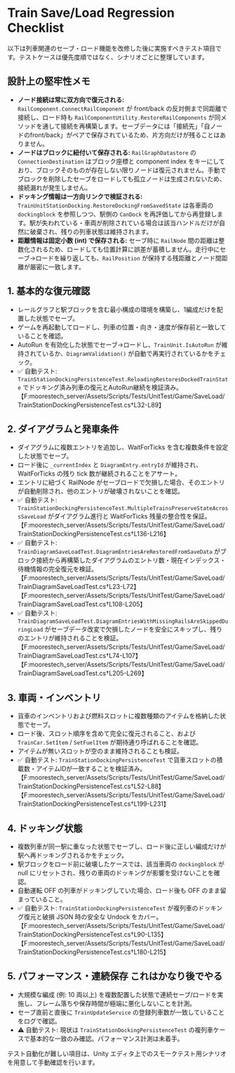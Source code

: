 # Train Save/Load Regression Checklist

以下は列車関連のセーブ・ロード機能を改修した後に実施すべきテスト項目です。テストケースは優先度順ではなく、シナリオごとに整理しています。

## 設計上の堅牢性メモ
- **ノード接続は常に双方向で復元される:** `RailComponent.ConnectRailComponent` が front/back の反対側まで同距離で接続し、ロード時も `RailComponentUtility.RestoreRailComponents` が同メソッドを通して接続を再構築します。セーブデータには「接続先」「自ノードのfront/back」がペアで保存されているため、片方向だけが残ることはありません。
- **ノードはブロックに紐付いて保存される:** `RailGraphDatastore` の `ConnectionDestination` はブロック座標と component index をキーにしており、ブロックそのものが存在しない限りノードは復元されません。手動でブロックを削除したセーブをロードしても孤立ノードは生成されないため、接続漏れが発生しません。
- **ドッキング情報は一方向リンクで検証される:** `TrainUnitStationDocking.RestoreDockingFromSavedState` は各車両の `dockingblock` を参照しつつ、駅側の `CanDock` を再評価してから再登録します。駅が失われている・車両が削除されている場合は該当ハンドルだけが自然に破棄され、残りの列車状態は維持されます。
- **距離情報は固定小数 (int) で保存される:** セーブ時に `RailNode` 間の距離は整数化されるため、ロードしても位置計算に誤差が蓄積しません。走行中にセーブ→ロードを繰り返しても、`RailPosition` が保持する残距離とノード間距離が厳密に一致します。

## 1. 基本的な復元確認
- レールグラフと駅ブロックを含む最小構成の環境を構築し、1編成だけを配置した状態でセーブ。
- ゲームを再起動してロードし、列車の位置・向き・速度が保存前と一致していることを確認。
- AutoRun を有効化した状態でセーブ→ロードし、`TrainUnit.IsAutoRun` が維持されているか、`DiagramValidation()` が自動で再実行されているかをチェック。
- ✅ 自動テスト: `TrainStationDockingPersistenceTest.ReloadingRestoresDockedTrainState` でドッキング済み列車の復元とAutoRun継続を検証済み。【F:moorestech_server/Assets/Scripts/Tests/UnitTest/Game/SaveLoad/TrainStationDockingPersistenceTest.cs†L32-L89】

## 2. ダイアグラムと発車条件
- ダイアグラムに複数エントリを追加し、WaitForTicks を含む複数条件を設定した状態でセーブ。
- ロード後に `_currentIndex` と `DiagramEntry.entryId` が維持され、WaitForTicks の残り tick 数が継続されることをアサート。
- エントリに紐づく RailNode がセーブロードで欠損した場合、そのエントリが自動削除され、他のエントリが破壊されないことを確認。
- ✅ 自動テスト: `TrainStationDockingPersistenceTest.MultipleTrainsPreserveStateAcrossSaveLoad` がダイアグラム進行と WaitForTicks 残量の整合性を保証。【F:moorestech_server/Assets/Scripts/Tests/UnitTest/Game/SaveLoad/TrainStationDockingPersistenceTest.cs†L136-L216】
- ✅ 自動テスト: `TrainDiagramSaveLoadTest.DiagramEntriesAreRestoredFromSaveData` がブロック接続から再構築したダイアグラムのエントリ数・現在インデックス・待機情報の完全復元を検証。【F:moorestech_server/Assets/Scripts/Tests/UnitTest/Game/SaveLoad/TrainDiagramSaveLoadTest.cs†L23-L72】【F:moorestech_server/Assets/Scripts/Tests/UnitTest/Game/SaveLoad/TrainDiagramSaveLoadTest.cs†L108-L205】
- ✅ 自動テスト: `TrainDiagramSaveLoadTest.DiagramEntriesWithMissingRailsAreSkippedDuringLoad` がセーブデータ改変で欠損したノードを安全にスキップし、残りのエントリが維持されることを検証。【F:moorestech_server/Assets/Scripts/Tests/UnitTest/Game/SaveLoad/TrainDiagramSaveLoadTest.cs†L74-L107】【F:moorestech_server/Assets/Scripts/Tests/UnitTest/Game/SaveLoad/TrainDiagramSaveLoadTest.cs†L205-L269】

## 3. 車両・インベントリ
- 貨車のインベントリおよび燃料スロットに複数種類のアイテムを格納した状態でセーブ。
- ロード後、スロット順序を含めて完全に復元されること、および `TrainCar.SetItem` / `SetFuelItem` が期待通り呼ばれることを確認。
- アイテムが無いスロットが空のまま維持されることも検証。
- ✅ 自動テスト: `TrainStationDockingPersistenceTest` で貨車スロットの積載数・アイテムIDが一致することを検証済み。【F:moorestech_server/Assets/Scripts/Tests/UnitTest/Game/SaveLoad/TrainStationDockingPersistenceTest.cs†L52-L88】【F:moorestech_server/Assets/Scripts/Tests/UnitTest/Game/SaveLoad/TrainStationDockingPersistenceTest.cs†L199-L231】

## 4. ドッキング状態
- 複数列車が同一駅に重なった状態でセーブし、ロード後に正しい編成だけが駅へ再ドッキングされるかをチェック。
- 駅ブロックをロード前に破壊したケースでは、該当車両の `dockingblock` が null にリセットされ、残りの車両のドッキングが影響を受けないことを確認。
- 自動運転 OFF の列車がドッキングしていた場合、ロード後も OFF のまま留まっていること。
- ✅ 自動テスト: `TrainStationDockingPersistenceTest` が複列車のドッキング復元と破損 JSON 時の安全な Undock をカバー。【F:moorestech_server/Assets/Scripts/Tests/UnitTest/Game/SaveLoad/TrainStationDockingPersistenceTest.cs†L90-L135】【F:moorestech_server/Assets/Scripts/Tests/UnitTest/Game/SaveLoad/TrainStationDockingPersistenceTest.cs†L180-L215】

## 5. パフォーマンス・連続保存 これはかなり後でやる
- 大規模な編成 (例: 10 両以上) を複数配置した状態で連続セーブ/ロードを実施し、フレーム落ちや保存時間が極端に悪化しないことを計測。
- セーブ直前と直後に `TrainUpdateService` の登録列車数が一致していることをログで確認。
- ⚠️ 自動テスト: 現状は `TrainStationDockingPersistenceTest` の複列車ケースで基本的な一致のみ確認。パフォーマンス計測は未着手。

テスト自動化が難しい項目は、Unity エディタ上でのスモークテスト用シナリオを用意して手動確認を行います。
